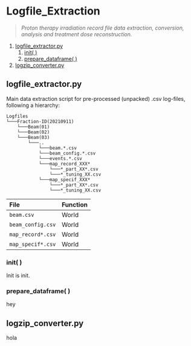 # Logfile_Extraction 
> _Proton therapy irradiation record file data extraction, conversion, analysis and treatment dose reconstruction._

1. [logfile_extractor.py](##logfile_extractor.py)
    1. [init( )](###init())
    1. [prepare_dataframe( )](###prepare_dataframe())
1. [logzip_converter.py](##logzip_converter.py)
  

## logfile_extractor.py

Main data extraction script for pre-processed (unpacked) .csv log-files, following a hierarchy:

```
Logfiles
└───Fraction-ID(20210911)
    └───Beam(01)
    └───Beam(02)
    └───Beam(03)
        └───..
            └───beam.*.csv
            └───beam_config.*.csv
            └───events.*.csv
            └───map_record_XXX*
                └───*_part_XX*.csv
                └───*_tuning_XX.csv
            └───map_specif_XXX*
                └───*_part_XX*.csv
                └───*_tuning_XX.csv
```

File | Function
:--- | :---
`beam.csv` | World
`beam_config.csv` | World
`map_record*.csv` | World
`map_specif*.csv` | World

### init( )

Init is init.

### prepare_dataframe( )

hey


## logzip_converter.py
hola
